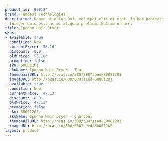 ```yaml
---
product_id: '00012'
brand: Tempest Technologies
description: Donec ut dolor.Duis volutpat elit et erat. In hac habitasse platea dictumst.
  Integer quis elit ac mi aliquam pretium. Nullam ornare.
title: Iponno Hair Dryer
skus:
- available: true
  condition: New
  currentPrice: '53.16'
  discount: '0.0'
  oldPrice: '53.16'
  promotion: false
  sku: S0001201
  skuName: Iponno Hair Dryer - Teal
  thumbnailURL: http://pcas.io/300/300?seed=S0001201
  imageURL: http://pcas.io/600/600?seed=S0001201
- available: true
  condition: New
  currentPrice: '47.13'
  discount: '0.0'
  oldPrice: '47.13'
  promotion: false
  sku: S0001202
  skuName: Iponno Hair Dryer - Charcoal
  thumbnailURL: http://pcas.io/300/300?seed=S0001202
  imageURL: http://pcas.io/600/600?seed=S0001202
layout: product
---
```

